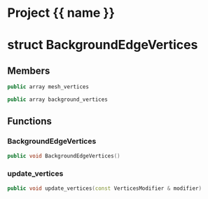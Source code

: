 <script setup>
import {useRoute} from 'vitepress'
const {path} = useRoute()
const tokens = path.split('/')
const words = tokens[2].split('-');
for (let i = 0; i < words.length; i++) {
    words[i] = words[i].charAt(0).toUpperCase() + words[i].slice(1);
    words[i] = words[i].replace('geode', 'Geode')
}
const name = words.join('-');
</script>
# Project {{ name }}

# struct BackgroundEdgeVertices


## Members

```cpp
public array mesh_vertices

```

```cpp
public array background_vertices

```



## Functions

### BackgroundEdgeVertices

```cpp
public void BackgroundEdgeVertices()
```


### update_vertices

```cpp
public void update_vertices(const VerticesModifier & modifier)
```




